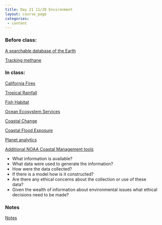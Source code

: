 ```yaml
---
title: Day 21 11/20 Environment
layout: course_page
categories:
 - content
---
```


### Before class:
[A searchable database of the Earth](https://www.ted.com/talks/will_marshall_the_mission_to_create_a_searchable_database_of_earth_s_surface/)

[Tracking methane](https://www.edf.org/climate/space-technology-can-cut-climate-pollution-earth/satellite-ted-talk)

### In class:
[California Fires](https://www.buzzfeednews.com/article/peteraldhous/california-wildfires-people-climate)

[Tropical Rainfall](https://trmm.gsfc.nasa.gov/)

[Fish Habitat](https://www.habitat.noaa.gov/protection/efh/efhmapper/index.html)

[Ocean Ecosystem Services](http://maps.oceanwealth.org/)

[Coastal Change](https://marine.usgs.gov/coastalchangehazardsportal/)

[Coastal Flood Exposure](https://coast.noaa.gov/floodexposure/#/map)

[Planet analytics](https://www.planet.com/)

[Additional NOAA Coastal Management tools](https://coast.noaa.gov/digitalcoast/tools/)

* What information is available?
* What data were used to generate the information?
* How were the data collected?
* If there is a model how is it constructed?
* Are there any ethical concerns about the collection or use of these data?
* Given the wealth of information about environmental issues what ethical decisions need to be made?


### Notes
[Notes](../day21notes)
